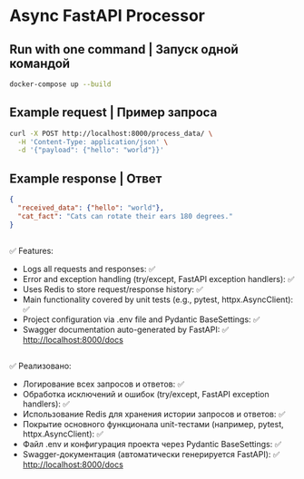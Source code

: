 # Async FastAPI Processor

## Run with one command | Запуск одной командой
```bash
docker-compose up --build
```

## Example request | Пример запроса
```bash
curl -X POST http://localhost:8000/process_data/ \
  -H 'Content-Type: application/json' \
  -d '{"payload": {"hello": "world"}}'
```

## Example response | Ответ
```json
{
  "received_data": {"hello": "world"},
  "cat_fact": "Cats can rotate their ears 180 degrees."
}
```

##
✅ Features:
- Logs all requests and responses: ✅
- Error and exception handling (try/except, FastAPI exception handlers): ✅
- Uses Redis to store request/response history: ✅
- Main functionality covered by unit tests (e.g., pytest, httpx.AsyncClient): ✅
- Project configuration via .env file and Pydantic BaseSettings: ✅
- Swagger documentation auto-generated by FastAPI: ✅ [http://localhost:8000/docs](http://localhost:8000/docs)

##
✅ Реализовано:
- Логирование всех запросов и ответов: ✅
- Обработка исключений и ошибок (try/except, FastAPI exception handlers): ✅ 
- Использование Redis для хранения истории запросов и ответов: ✅ 
- Покрытие основного функционала unit-тестами (например, pytest, httpx.AsyncClient): ✅ 
- Файл .env и конфигурация проекта через Pydantic BaseSettings: ✅ 
- Swagger-документация (автоматически генерируется FastAPI): ✅ [http://localhost:8000/docs](http://localhost:8000/docs)


